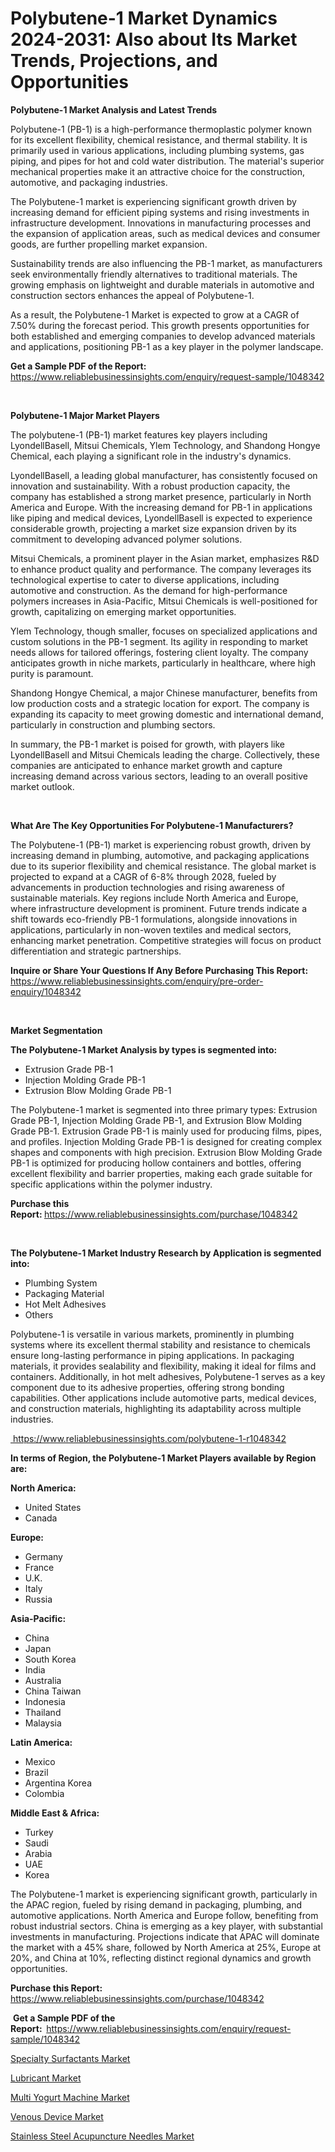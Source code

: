 <p><h1>Polybutene-1 Market Dynamics 2024-2031: Also about Its Market Trends, Projections, and Opportunities</h1></p><p><strong>Polybutene-1 Market Analysis and Latest Trends</strong></p>
<p><p>Polybutene-1 (PB-1) is a high-performance thermoplastic polymer known for its excellent flexibility, chemical resistance, and thermal stability. It is primarily used in various applications, including plumbing systems, gas piping, and pipes for hot and cold water distribution. The material's superior mechanical properties make it an attractive choice for the construction, automotive, and packaging industries.</p><p>The Polybutene-1 market is experiencing significant growth driven by increasing demand for efficient piping systems and rising investments in infrastructure development. Innovations in manufacturing processes and the expansion of application areas, such as medical devices and consumer goods, are further propelling market expansion. </p><p>Sustainability trends are also influencing the PB-1 market, as manufacturers seek environmentally friendly alternatives to traditional materials. The growing emphasis on lightweight and durable materials in automotive and construction sectors enhances the appeal of Polybutene-1. </p><p>As a result, the Polybutene-1 Market is expected to grow at a CAGR of 7.50% during the forecast period. This growth presents opportunities for both established and emerging companies to develop advanced materials and applications, positioning PB-1 as a key player in the polymer landscape.</p></p>
<p><strong>Get a Sample PDF of the Report:&nbsp;</strong> <a href="https://www.reliablebusinessinsights.com/enquiry/request-sample/1048342?utm_campaign=1119&utm_medium=2&utm_source=Github&utm_content=ia&utm_term=06112024&utm_id=polybutene-1">https://www.reliablebusinessinsights.com/enquiry/request-sample/1048342</a></p>
<p>&nbsp;</p>
<p><strong>Polybutene-1 Major Market Players</strong></p>
<p><p>The polybutene-1 (PB-1) market features key players including LyondellBasell, Mitsui Chemicals, Ylem Technology, and Shandong Hongye Chemical, each playing a significant role in the industry's dynamics.</p><p>LyondellBasell, a leading global manufacturer, has consistently focused on innovation and sustainability. With a robust production capacity, the company has established a strong market presence, particularly in North America and Europe. With the increasing demand for PB-1 in applications like piping and medical devices, LyondellBasell is expected to experience considerable growth, projecting a market size expansion driven by its commitment to developing advanced polymer solutions.</p><p>Mitsui Chemicals, a prominent player in the Asian market, emphasizes R&D to enhance product quality and performance. The company leverages its technological expertise to cater to diverse applications, including automotive and construction. As the demand for high-performance polymers increases in Asia-Pacific, Mitsui Chemicals is well-positioned for growth, capitalizing on emerging market opportunities.</p><p>Ylem Technology, though smaller, focuses on specialized applications and custom solutions in the PB-1 segment. Its agility in responding to market needs allows for tailored offerings, fostering client loyalty. The company anticipates growth in niche markets, particularly in healthcare, where high purity is paramount.</p><p>Shandong Hongye Chemical, a major Chinese manufacturer, benefits from low production costs and a strategic location for export. The company is expanding its capacity to meet growing domestic and international demand, particularly in construction and plumbing sectors. </p><p>In summary, the PB-1 market is poised for growth, with players like LyondellBasell and Mitsui Chemicals leading the charge. Collectively, these companies are anticipated to enhance market growth and capture increasing demand across various sectors, leading to an overall positive market outlook.</p></p>
<p>&nbsp;</p>
<p><strong>What Are The Key Opportunities For Polybutene-1 Manufacturers?</strong></p>
<p><p>The Polybutene-1 (PB-1) market is experiencing robust growth, driven by increasing demand in plumbing, automotive, and packaging applications due to its superior flexibility and chemical resistance. The global market is projected to expand at a CAGR of 6-8% through 2028, fueled by advancements in production technologies and rising awareness of sustainable materials. Key regions include North America and Europe, where infrastructure development is prominent. Future trends indicate a shift towards eco-friendly PB-1 formulations, alongside innovations in applications, particularly in non-woven textiles and medical sectors, enhancing market penetration. Competitive strategies will focus on product differentiation and strategic partnerships.</p></p>
<p><strong>Inquire or Share Your Questions If Any Before Purchasing This Report:</strong> <a href="https://www.reliablebusinessinsights.com/enquiry/pre-order-enquiry/1048342?utm_campaign=1119&utm_medium=2&utm_source=Github&utm_content=ia&utm_term=06112024&utm_id=polybutene-1">https://www.reliablebusinessinsights.com/enquiry/pre-order-enquiry/1048342</a></p>
<p>&nbsp;</p>
<p><strong>Market Segmentation</strong></p>
<p><strong>The Polybutene-1 Market Analysis by types is segmented into:</strong></p>
<p><ul><li>Extrusion Grade PB-1</li><li>Injection Molding Grade PB-1</li><li>Extrusion Blow Molding Grade PB-1</li></ul></p>
<p><p>The Polybutene-1 market is segmented into three primary types: Extrusion Grade PB-1, Injection Molding Grade PB-1, and Extrusion Blow Molding Grade PB-1. Extrusion Grade PB-1 is mainly used for producing films, pipes, and profiles. Injection Molding Grade PB-1 is designed for creating complex shapes and components with high precision. Extrusion Blow Molding Grade PB-1 is optimized for producing hollow containers and bottles, offering excellent flexibility and barrier properties, making each grade suitable for specific applications within the polymer industry.</p></p>
<p><strong>Purchase this Report:&nbsp;</strong><a href="https://www.reliablebusinessinsights.com/purchase/1048342?utm_campaign=1119&utm_medium=2&utm_source=Github&utm_content=ia&utm_term=06112024&utm_id=polybutene-1">https://www.reliablebusinessinsights.com/purchase/1048342</a></p>
<p>&nbsp;</p>
<p><strong>The Polybutene-1 Market Industry Research by Application is segmented into:</strong></p>
<p><ul><li>Plumbing System</li><li>Packaging Material</li><li>Hot Melt Adhesives</li><li>Others</li></ul></p>
<p><p>Polybutene-1 is versatile in various markets, prominently in plumbing systems where its excellent thermal stability and resistance to chemicals ensure long-lasting performance in piping applications. In packaging materials, it provides sealability and flexibility, making it ideal for films and containers. Additionally, in hot melt adhesives, Polybutene-1 serves as a key component due to its adhesive properties, offering strong bonding capabilities. Other applications include automotive parts, medical devices, and construction materials, highlighting its adaptability across multiple industries.</p></p>
<p><a href="https://www.reliablebusinessinsights.com/polybutene-1-r1048342?utm_campaign=1119&utm_medium=2&utm_source=Github&utm_content=ia&utm_term=06112024&utm_id=polybutene-1">&nbsp;https://www.reliablebusinessinsights.com/polybutene-1-r1048342</a></p>
<p><strong>In terms of Region, the Polybutene-1 Market Players available by Region are:</strong></p>
<p>
    <p> <strong> North America: </strong>
        <ul>
            <li>United States</li>
            <li>Canada</li>
        </ul>
        </p> 
    <p> <strong> Europe: </strong>
        <ul>
            <li>Germany</li>
            <li>France</li>
            <li>U.K.</li>
            <li>Italy</li>
            <li>Russia</li>
        </ul>
        </p> 
    <p> <strong> Asia-Pacific: </strong>
        <ul>
            <li>China</li>
            <li>Japan</li>
            <li>South Korea</li>
            <li>India</li>
            <li>Australia</li>
            <li>China Taiwan</li>
            <li>Indonesia</li>
            <li>Thailand</li>
            <li>Malaysia</li>
        </ul>
        </p> 
    <p> <strong> Latin America: </strong>
        <ul>
            <li>Mexico</li>
            <li>Brazil</li>
            <li>Argentina Korea</li>
            <li>Colombia</li>
        </ul>
        </p> 
    <p> <strong> Middle East & Africa: </strong>
        <ul>
            <li>Turkey</li>
            <li>Saudi</li>
            <li>Arabia</li>
            <li>UAE</li>
            <li>Korea</li>
        </ul>
    </p>
    </p>
<p><p>The Polybutene-1 market is experiencing significant growth, particularly in the APAC region, fueled by rising demand in packaging, plumbing, and automotive applications. North America and Europe follow, benefiting from robust industrial sectors. China is emerging as a key player, with substantial investments in manufacturing. Projections indicate that APAC will dominate the market with a 45% share, followed by North America at 25%, Europe at 20%, and China at 10%, reflecting distinct regional dynamics and growth opportunities.</p></p>
<p><strong>Purchase this Report: </strong><a href="https://www.reliablebusinessinsights.com/purchase/1048342?utm_campaign=1119&utm_medium=2&utm_source=Github&utm_content=ia&utm_term=06112024&utm_id=polybutene-1">https://www.reliablebusinessinsights.com/purchase/1048342</a></p>
<p>&nbsp;<strong>Get a Sample PDF of the Report:&nbsp;&nbsp;</strong><a href="https://www.reliablebusinessinsights.com/enquiry/request-sample/1048342?utm_campaign=1119&utm_medium=2&utm_source=Github&utm_content=ia&utm_term=06112024&utm_id=polybutene-1">https://www.reliablebusinessinsights.com/enquiry/request-sample/1048342</a></p>
<p><strong></strong></p>
<p><p><a href="https://github.com/cydskenna/Market-Research-Report-List-1/blob/main/specialty-surfactants-market.md?utm_campaign=1119&utm_medium=2&utm_source=Github&utm_content=ia&utm_term=06112024&utm_id=polybutene-1">Specialty Surfactants Market</a></p><p><a href="https://github.com/gabrielleq8bung/Market-Research-Report-List-1/blob/main/lubricant-market.md?utm_campaign=1119&utm_medium=2&utm_source=Github&utm_content=ia&utm_term=06112024&utm_id=polybutene-1">Lubricant Market</a></p><p><a href="https://www.linkedin.com/pulse/multi-yogurt-machine-market-segmentation-applications-hczre?utm_campaign=1119&utm_medium=2&utm_source=Github&utm_content=ia&utm_term=06112024&utm_id=polybutene-1">Multi Yogurt Machine Market</a></p><p><a href="https://issuu.com/reportprime-2/docs/venous-device-market-size-2030.pptx_afba551c50d5cd?utm_campaign=1119&utm_medium=2&utm_source=Github&utm_content=ia&utm_term=06112024&utm_id=polybutene-1">Venous Device Market</a></p><p><a href="https://issuu.com/reportprime-2/docs/stainless-steel-acupuncture-needles_f5ada516096df2?utm_campaign=1119&utm_medium=2&utm_source=Github&utm_content=ia&utm_term=06112024&utm_id=polybutene-1">Stainless Steel Acupuncture Needles Market</a></p></p>